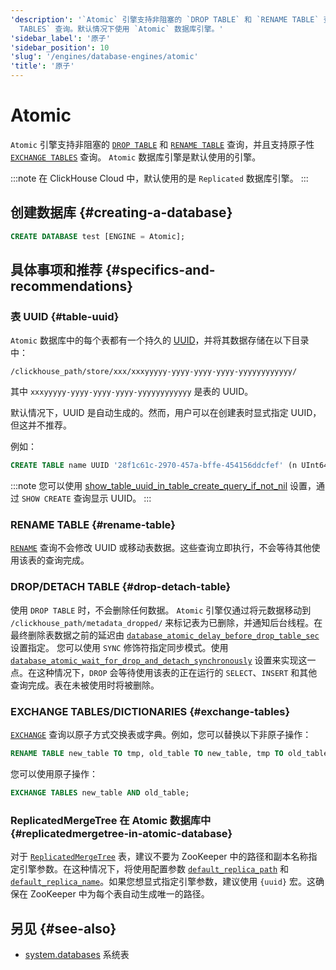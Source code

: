 ```yaml
---
'description': '`Atomic` 引擎支持非阻塞的 `DROP TABLE` 和 `RENAME TABLE` 查询，以及原子的 `EXCHANGE
  TABLES` 查询。默认情况下使用 `Atomic` 数据库引擎。'
'sidebar_label': '原子'
'sidebar_position': 10
'slug': '/engines/database-engines/atomic'
'title': '原子'
---
```



# Atomic 

`Atomic` 引擎支持非阻塞的 [`DROP TABLE`](#drop-detach-table) 和 [`RENAME TABLE`](#rename-table) 查询，并且支持原子性 [`EXCHANGE TABLES`](#exchange-tables) 查询。 `Atomic` 数据库引擎是默认使用的引擎。

:::note
在 ClickHouse Cloud 中，默认使用的是 `Replicated` 数据库引擎。
:::

## 创建数据库 {#creating-a-database}

```sql
CREATE DATABASE test [ENGINE = Atomic];
```

## 具体事项和推荐 {#specifics-and-recommendations}

### 表 UUID {#table-uuid}

`Atomic` 数据库中的每个表都有一个持久的 [UUID](../../sql-reference/data-types/uuid.md)，并将其数据存储在以下目录中：

```text
/clickhouse_path/store/xxx/xxxyyyyy-yyyy-yyyy-yyyy-yyyyyyyyyyyy/
```

其中 `xxxyyyyy-yyyy-yyyy-yyyy-yyyyyyyyyyyy` 是表的 UUID。

默认情况下，UUID 是自动生成的。然而，用户可以在创建表时显式指定 UUID，但这并不推荐。

例如：

```sql
CREATE TABLE name UUID '28f1c61c-2970-457a-bffe-454156ddcfef' (n UInt64) ENGINE = ...;
```

:::note
您可以使用 [show_table_uuid_in_table_create_query_if_not_nil](../../operations/settings/settings.md#show_table_uuid_in_table_create_query_if_not_nil) 设置，通过 `SHOW CREATE` 查询显示 UUID。 
:::

### RENAME TABLE {#rename-table}

[`RENAME`](../../sql-reference/statements/rename.md) 查询不会修改 UUID 或移动表数据。这些查询立即执行，不会等待其他使用该表的查询完成。

### DROP/DETACH TABLE {#drop-detach-table}

使用 `DROP TABLE` 时，不会删除任何数据。 `Atomic` 引擎仅通过将元数据移动到 `/clickhouse_path/metadata_dropped/` 来标记表为已删除，并通知后台线程。在最终删除表数据之前的延迟由 [`database_atomic_delay_before_drop_table_sec`](../../operations/server-configuration-parameters/settings.md#database_atomic_delay_before_drop_table_sec) 设置指定。
您可以使用 `SYNC` 修饰符指定同步模式。使用 [`database_atomic_wait_for_drop_and_detach_synchronously`](../../operations/settings/settings.md#database_atomic_wait_for_drop_and_detach_synchronously) 设置来实现这一点。在这种情况下，`DROP` 会等待使用该表的正在运行的 `SELECT`、`INSERT` 和其他查询完成。表在未被使用时将被删除。

### EXCHANGE TABLES/DICTIONARIES {#exchange-tables}

[`EXCHANGE`](../../sql-reference/statements/exchange.md) 查询以原子方式交换表或字典。例如，您可以替换以下非原子操作：

```sql title="Non-atomic"
RENAME TABLE new_table TO tmp, old_table TO new_table, tmp TO old_table;
```
您可以使用原子操作：

```sql title="Atomic"
EXCHANGE TABLES new_table AND old_table;
```

### ReplicatedMergeTree 在 Atomic 数据库中 {#replicatedmergetree-in-atomic-database}

对于 [`ReplicatedMergeTree`](/engines/table-engines/mergetree-family/replication) 表，建议不要为 ZooKeeper 中的路径和副本名称指定引擎参数。在这种情况下，将使用配置参数 [`default_replica_path`](../../operations/server-configuration-parameters/settings.md#default_replica_path) 和 [`default_replica_name`](../../operations/server-configuration-parameters/settings.md#default_replica_name)。如果您想显式指定引擎参数，建议使用 `{uuid}` 宏。这确保在 ZooKeeper 中为每个表自动生成唯一的路径。

## 另见 {#see-also}

- [system.databases](../../operations/system-tables/databases.md) 系统表
